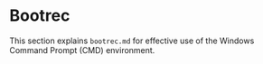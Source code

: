 # Bootrec

This section explains `bootrec.md` for effective use of the Windows Command Prompt (CMD) environment.